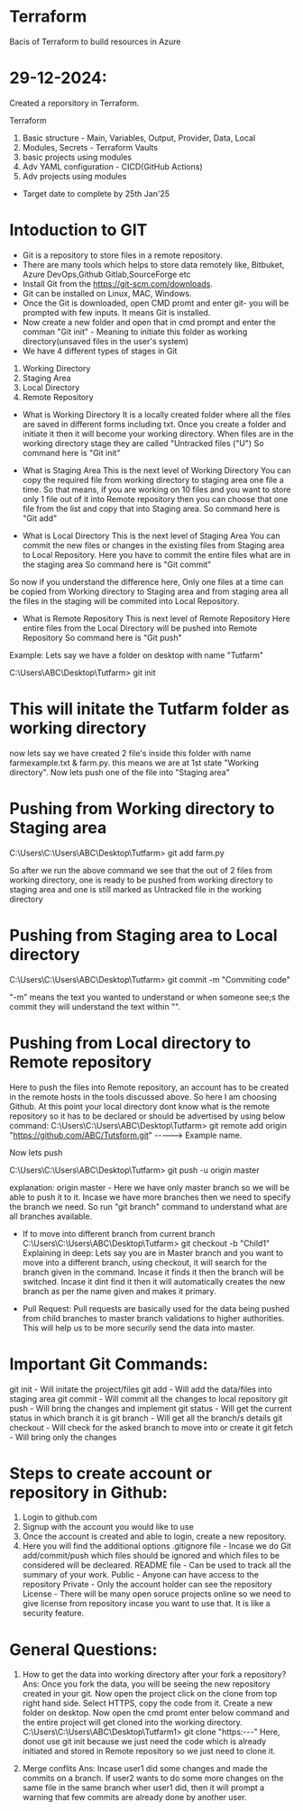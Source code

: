 # Terraform
Bacis of Terraform to build resources in Azure


# 29-12-2024:
Created a reporsitory in Terraform.




Terraform
1. Basic structure - Main, Variables, Output, Provider, Data, Local
2. Modules, Secrets - Terraform Vaults
3. basic projects using modules
4. Adv YAML configuration - CICD(GitHub Actions)
5. Adv projects using modules

- Target date to complete by 25th Jan'25

# Intoduction to GIT

- Git is a repository to store files in a remote repository.
- There are many tools which helps to store data remotely like, Bitbuket, Azure DevOps,Github Gitlab,SourceForge etc
- Install Git from the https://git-scm.com/downloads.
- Git can be installed on Linux, MAC, Windows.
- Once the Git is downloaded, open CMD promt and enter git- you will be prompted with few inputs. It means Git is installed.
- Now create a new folder and open that in cmd prompt and enter the comman "Git init" - Meaning to initiate this folder as working directory(unsaved files in the user's system)
- We have 4 different types of stages in Git
1. Working Directory
2. Staging Area
3. Local Directory
4. Remote Repository

- What is Working Directory
It is a locally created folder where all the files are saved in different forms including txt.
Once you create a folder and initiate it then it will become your working directory.
When files are in the working directory stage they are called "Untracked files ("U")
So command here is "Git init"

- What is Staging Area
This is the next level of Working Directory
You can copy the required file from working directory to staging area one file a time.
So that means, if you are working on 10 files and you want to store only 1 file out of it into Remote repository then you can choose that one file from the list and copy that into Staging area.
So command here is "Git add"

- What is Local Directory
This is the next level of Staging Area
You can commit the new files or changes in the existing files from Staging area to Local Repository.
Here you have to commit the entire files what are in the staging area
So command here is "Git commit"

So now if you understand the difference here, Only one files at a time can be copied from Working directory to Staging area and from staging area all the files in the staging will be commited into Local Repository.

- What is Remote Repository
This is next level of Remote Repository
Here entire files from the Local Directory will be pushed into Remote Repository
So command here is "Git push"

Example:
Lets say we have a folder on desktop with name "Tutfarm"

C:\Users\ABC\Desktop\Tutfarm> git init
# This will initate the Tutfarm folder as working directory

now lets say we have created 2 file's inside this folder with name farmexample.txt & farm.py.
this means we are at 1st state "Working directory". Now lets push one of the file into "Staging area"

# Pushing from Working directory to Staging area
C:\Users\C:\Users\ABC\Desktop\Tutfarm> git add farm.py

So after we run the above command we see that the out of 2 files from working directory, one is ready to be pushed from working directory to staging area and one is still marked as Untracked file in the working directory

# Pushing from Staging area to Local directory
C:\Users\C:\Users\ABC\Desktop\Tutfarm> git commit -m "Commiting code"

"-m" means the text you wanted to understand or when someone see;s the commit they will understand the text within "".

# Pushing from Local directory to Remote repository
Here to push the files into Remote repository, an account has to be created in the remote hosts in the tools discussed above. So here I am choosing Github.
At this point your local directory dont know what is the remote repository so it has to be declared or should be advertised by using below command:
C:\Users\C:\Users\ABC\Desktop\Tutfarm> git remote add origin "https://github.com/ABC/Tutsform.git" -----> Example name.

Now lets push

C:\Users\C:\Users\ABC\Desktop\Tutfarm> git push -u origin master

explanation:
origin master - Here we have only master branch so we will be able to push it to it. Incase we have more branches then we need to specify the branch we need. So run "git branch" command to understand what are all branches available.

- If to move into different branch from current branch
C:\Users\C:\Users\ABC\Desktop\Tutfarm> git checkout -b "Child1"
Explaining in deep:
Lets say you are in Master branch and you want to move into a different branch, using checkout, it will search for the branch given in the command. Incase it finds it then the branch will be switched. Incase it dint find it then it will automatically creates the new branch as per the name given and makes it primary.

- Pull Request: Pull requests are basically used for the data being pushed from child branches to master branch validations to higher authorities. This will help us to be more securily send the data into master.

# Important Git Commands:
git init - Will initate the project/files
git add - Will add the data/files into staging area
git commit - Will commit all the changes to local repository
git push - Will bring the changes and implement
git status - Will get the current status in which branch it is
git branch - Will get all the branch/s details
git checkout - Will check for the asked branch to move into or create it
git fetch - Will bring only the changes


# Steps to create account or repository in Github:
1. Login to github.com
2. Signup with the account you would like to use
3. Once the account is created and able to login, create a new repository.
4. Here you will find the additional options
.gitignore file -  Incase we do Git add/commit/push which files should be ignored and which files to be considered will be decleared.
README file - Can be used to track all the summary of your work.
Public - Anyone can have access to the repository
Private - Only the account holder can see the repository
License - There will be many open soruce projects online so we need to give license from repository incase you want to use that. It is like a security feature.


# General Questions:
1. How to get the data into working directory after your fork a repository?
Ans: Once you fork the data, you will be seeing the new repository created in your git. Now open the project click on the clone from top right hand side.
Select HTTPS, copy the code from it. Create a new folder on desktop. Now open the cmd promt enter below command and the entire project will get cloned into the working directory.
C:\Users\C:\Users\ABC\Desktop\Tutfarm1> git clone "https:---"
Here, donot use git init because we just need the code which is already initiated and stored in Remote repository so we just need to clone it.

2. Merge conflits
Ans: Incase user1 did some changes and made the commits on a branch. If user2 wants to do some more changes on the same file in the same branch wher user1 did, then it will prompt a warning that few commits are already done by another user.
